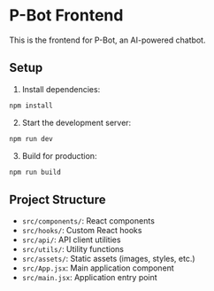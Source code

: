 # P-Bot Frontend

This is the frontend for P-Bot, an AI-powered chatbot.

## Setup

1. Install dependencies:
```bash
npm install
```

2. Start the development server:
```bash
npm run dev
```

3. Build for production:
```bash
npm run build
```

## Project Structure

- `src/components/`: React components
- `src/hooks/`: Custom React hooks
- `src/api/`: API client utilities
- `src/utils/`: Utility functions
- `src/assets/`: Static assets (images, styles, etc.)
- `src/App.jsx`: Main application component
- `src/main.jsx`: Application entry point 